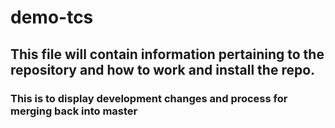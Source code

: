 # demo-tcs

## This file will contain information pertaining to the repository and how to work and install the repo.

### This is to display development changes and process for merging back into master
